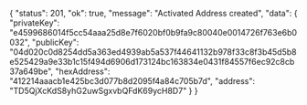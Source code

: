 {
	"status": 201,
	"ok": true,
	"message": "Activated Address created",
	"data": {
		"privateKey": "e4599686014f5cc54aaa25d8e7f6020bf0b9fa9c80040e0014726f763e6b0032",
		"publicKey": "04d020c0d8254dd5a363ed4939ab5a537f44641132b978f33c8f3b45d5b8e525429a9e33b1c15f494d6906d173124bc163834e0431f84557f6ec92c8cb37a649be",
		"hexAddress": "412214aaacb1e425bc3d077b8d2095f4a84c705b7d",
		"address": "TD5QjXcKdS8yhG2uwSgxvbQFdK69ycH8D7"
	}
}